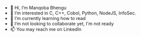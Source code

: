 - 👋 Hi, I’m Manqoba Bhengu
- 👀 I’m interested in C, C++, Cobol, Python, NodeJS, InfoSec.
- 🌱 I’m currently learning how to read
- 💞️ I’m not looking to collaborate yet, I'm not ready
- 📫 You may reach me on LinkedIn

<!---
latrellr/latrellr is a ✨ special ✨ repository because its `README.md` (this file) appears on your GitHub profile.
You can click the Preview link to take a look at your changes.
--->

